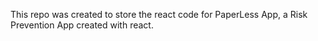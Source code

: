This repo was created to store the react code for PaperLess App, a Risk Prevention App created with react.
